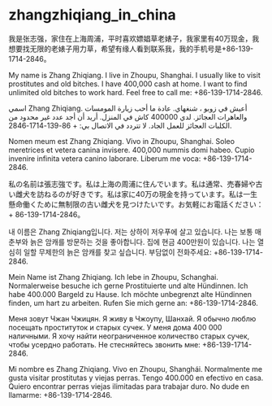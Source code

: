 # zhangzhiqiang_in_china


我是张志强，家住在上海周浦，平时喜欢嫖娼草老婊子，我家里有40万现金，我想要找无限的老婊子用力草，希望有缘人看到联系我，我的手机号是+86-139-1714-2846。

My name is Zhang Zhiqiang. I live in Zhoupu, Shanghai. I usually like to visit prostitutes and old bitches. I have 400,000 cash at home. I want to find unlimited old bitches to work hard. Feel free to call me: +86-139-1714-2846.

اسمي Zhang Zhiqiang. أعيش في زوبو ، شنغهاي. عادة ما أحب زيارة المومسات والعاهرات العجائز. لدي 400000 كاش في المنزل. أريد أن أجد عدد غير محدود من الكلبات العجائز للعمل الجاد. لا تتردد في الاتصال بي: + 86-139-1714-2846.


Nomen meum est Zhang Zhiqiang. Vivo in Zhoupu, Shanghai. Soleo meretrices et vetera canina invisere. 400,000 nummis domi habeo. Cupio invenire infinita vetera canino laborare. Liberum me voca: +86-139-1714-2846.


私の名前は張志強です。私は上海の周浦に住んでいます。私は通常、売春婦や古い雌犬を訪ねるのが好きです。私は家に40万の現金を持っています。私は一生懸命働くために無制限の古い雌犬を見つけたいです。お気軽にお電話ください：+ 86-139-1714-2846。

내 이름은 Zhang Zhiqiang입니다. 저는 상하이 저우푸에 살고 있습니다. 나는 보통 매춘부와 늙은 암캐를 방문하는 것을 좋아합니다. 집에 현금 400만원이 있습니다. 나는 열심히 일할 무제한의 늙은 암캐를 찾고 싶습니다. 부담없이 전화주세요: +86-139-1714-2846.

Mein Name ist Zhang Zhiqiang. Ich lebe in Zhoupu, Schanghai. Normalerweise besuche ich gerne Prostituierte und alte Hündinnen. Ich habe 400.000 Bargeld zu Hause. Ich möchte unbegrenzt alte Hündinnen finden, um hart zu arbeiten. Rufen Sie mich gerne an: +86-139-1714-2846.

Меня зовут Чжан Чжицян. Я живу в Чжоупу, Шанхай. Я обычно люблю посещать проституток и старых сучек. У меня дома 400 000 наличными. Я хочу найти неограниченное количество старых сучек, чтобы усердно работать. Не стесняйтесь звонить мне: +86-139-1714-2846.

Mi nombre es Zhang Zhiqiang. Vivo en Zhoupu, Shanghái. Normalmente me gusta visitar prostitutas y viejas perras. Tengo 400.000 en efectivo en casa. Quiero encontrar perras viejas ilimitadas para trabajar duro. No dude en llamarme: +86-139-1714-2846.


